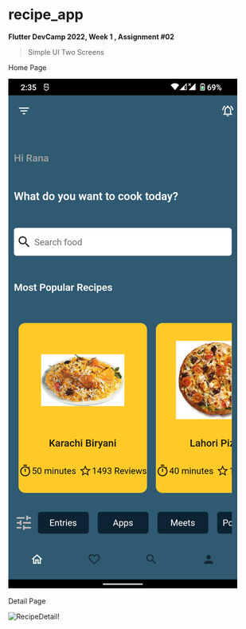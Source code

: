 # recipe_app

**Flutter DevCamp 2022, Week 1 , Assignment #02** 

>Simple UI Two Screens

Home Page

![Recipee!](screenshots/screenshot1.png)

Detail Page

![RecipeDetail!](screenshots/screenshot2.png.png)


